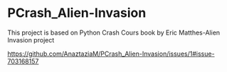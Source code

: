 # PCrash_Alien-Invasion
This project is based on Python Crash Cours book by Eric Matthes-Alien Invasion project

https://github.com/AnaztaziaM/PCrash_Alien-Invasion/issues/1#issue-703168157
